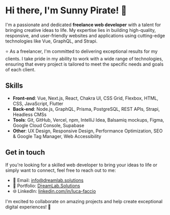 <!---
Sunny-Pirate/Sunny-Pirate is a ✨ special ✨ repository because its `README.md` (this file) appears on your GitHub profile.
You can click the Preview link to take a look at your changes.
--->
# Hi there, I'm Sunny Pirate! 👋

I'm a passionate and dedicated **freelance web developer** with a talent for bringing creative ideas to life. My expertise lies in building high-quality, responsive, and user-friendly websites and applications using cutting-edge technologies like Vue, GraphQL, and Strapi.

:star: As a freelancer, I'm committed to delivering exceptional results for my clients. I take pride in my ability to work with a wide range of technologies, ensuring that every project is tailored to meet the specific needs and goals of each client.

## Skills

- **Front-end**: Vue, Next.js, React, Chakra UI, CSS Grid, Flexbox, HTML, CSS, JavaScript, Flutter
- **Back-end**: Node.js, GraphQL, Prisma, PostgreSQL, REST APIs, Strapi, Headless CMSs
- **Tools**: Git, GitHub, Vercel, npm, IntelliJ Idea, Balsamiq mockups, Figma, Google Cloud Console, Supabase
- **Other**: UX Design, Responsive Design, Performance Optimization, SEO & Google Tag Manager, Web Accessibility

## Get in touch

If you're looking for a skilled web developer to bring your ideas to life or simply want to connect, feel free to reach out to me:

- 📧 Email: [info@dreamlab.solutions](mailto:info@dreamlab.solutions)
- 💼 Portfolio: [DreamLab.Solutions](https://dreamlab.solutions)
- 🌐 LinkedIn: [linkedin.com/in/luca-faccio](https://www.linkedin.com/in/luca-faccio/)

I'm excited to collaborate on amazing projects and help create exceptional digital experiences! 🚀

